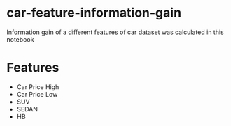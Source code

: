 # car-feature-information-gain
Information gain of a different features of car dataset was calculated in this notebook

# Features 
* Car Price High
* Car Price Low
* SUV
* SEDAN
* HB

